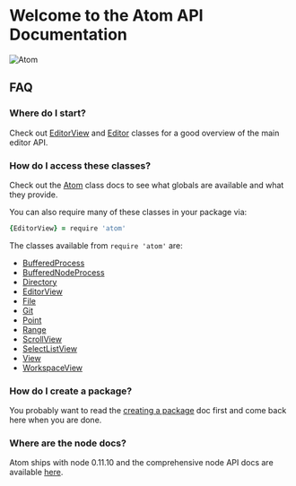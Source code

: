 # Welcome to the Atom API Documentation

![Atom](http://i.imgur.com/OrTvUAD.png)

## FAQ

### Where do I start?

Check out [EditorView][EditorView] and [Editor][Editor] classes for a good
overview of the main editor API.

### How do I access these classes?

Check out the [Atom][Atom] class docs to see what globals are available and
what they provide.

You can also require many of these classes in your package via:

```coffee
{EditorView} = require 'atom'
```

The classes available from `require 'atom'` are:
  * [BufferedProcess][BufferedProcess]
  * [BufferedNodeProcess][BufferedNodeProcess]
  * [Directory][Directory]
  * [EditorView][EditorView]
  * [File][File]
  * [Git][Git]
  * [Point][Point]
  * [Range][Range]
  * [ScrollView][ScrollView]
  * [SelectListView][SelectListView]
  * [View][View]
  * [WorkspaceView][WorkspaceView]

### How do I create a package?

You probably want to read the [creating a package][creating-a-package]
doc first and come back here when you are done.

### Where are the node docs?

Atom ships with node 0.11.10 and the comprehensive node API docs are available
[here][node-docs].

[Atom]: ../classes/Atom.html
[BufferedProcess]: ../classes/BufferedProcess.html
[BufferedNodeProcess]: ../classes/BufferedNodeProcess.html
[Directory]: ../classes/Directory.html
[Editor]: ../classes/Editor.html
[EditorView]: ../classes/EditorView.html
[File]: ../classes/File.html
[Git]: ../classes/Git.html
[Point]: ../classes/Point.html
[Range]: ../classes/Range.html
[ScrollView]: ../classes/ScrollView.html
[SelectListView]: ../classes/SelectListView.html
[View]: ../classes/View.html
[WorkspaceView]: ../classes/WorkspaceView.html
[creating-a-package]: https://www.atom.io/docs/latest/creating-a-package
[node-docs]: http://nodejs.org/docs/v0.11.10/api
